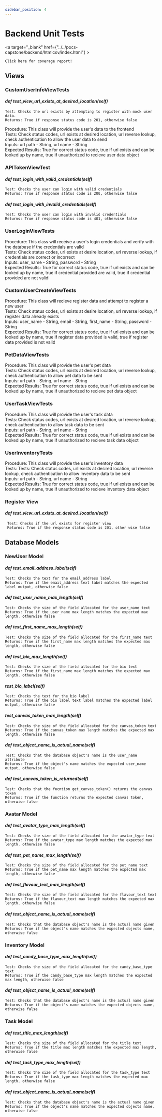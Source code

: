 ```yaml
---
sidebar_position: 4
---
```

# Backend Unit Tests

<a target="_blank" href={"../../pocs-capstone/backend/htmlcov/index.html"} >

    Click here for coverage report!
    
</a>

## Views

### CustomUserInfoViewTests

#### *def test_view_url_exists_at_desired_location(self)*
```
Test: Checks the url exists by attempting to register with mock user data.
Returns: True if response status code is 201, otherwise false
```

Procedure: This class will provide the user's data to the frontend <br/>
Tests: Check status codes, url exists at desired location, url reverse lookup, check authentication to allow the user data to send <br/>
Inputs: url path - String, url name - String <br/>
Expected Results: True for correct status code, true if url exists and can be looked up by name, true if unauthorized to recieve user data object <br/>

### APITokenViewTest

#### *def test_login_with_valid_credentials(self)*
```
Test: Checks the user can login with valid credentials
Returns: True if response status code is 200, otherwise false
```

#### *def test_login_with_invalid_credentials(self)*
```
Test: Checks the user can login with invalid credentials
Returns: True if response status code is 401, otherwise false
```

### UserLoginViewTests

Procedure: This class will receive a user's login credentials and verify with the database if the credentials are valid<br/>
Tests: Check status codes, url exists at desire location, url reverse lookup, if credentials are correct or incorrect<br/>
Inputs: user_name - String, password - String<br/>
Expected Results: True for correct status code, true if url exists and can be looked up by name, true if credential provided are valid, true if credential provided are not valid<br/>


### CustomUserCreateViewTests

Procedure: This class will recieve register data and attempt to register a new user<br/>
Tests:  Check status codes, url exists at desire location, url reverse lookup, if register data already exists<br/>
Inputs: user_name - String, email - String, first_name - String, password - String<br/>
Expected Results: True for correct status code, true if url exists and can be looked up by name, true if register data provided is valid, true if register data provided is not valid<br/>

### PetDataViewTests

Procedure: This class will provide the user's pet data<br/>
Tests: Check status codes, url exists at desired location, url reverse lookup, check authentication to allow pet data to be sent<br/>
Inputs: url path - String, url name - String<br/>
Expected Results: True for correct status code, true if url exists and can be looked up by name, true if unauthorized to recieve pet data object<br/>

### UserTaskViewTests

Procedure: This class will provide the user's task data<br/>
Tests: Check status codes, url exists at desired location, url reverse lookup, check authentication to allow task data to be sent<br/>
Inputs: url path - String, url name - String<br/>
Expected Results: True for correct status code, true if url exists and can be looked up by name, true if unauthorized to recieve task data object<br/>

### UserInventoryTests

Procedure: This class will provide the user's inventory data<br/>
Tests: Tests: Check status codes, url exists at desired location, url reverse lookup, check authentication to allow inventory data to be sent<br/>
Inputs: url path - String, url name - String<br/>
Expected Results: True for correct status code, true if url exists and can be looked up by name, true if unauthorized to recieve inventory data object<br/>



### Register View

#### *def test_view_url_exists_at_desired_location(self)*
```
 Test: Checks if the url exists for register view
 Returns: True if the response status code is 201, other wise false
```


## Database Models

### NewUser Model

#### *def test_email_address_label(self)*
```
Test: Checks the text for the email_address label
Returns: True if the email_address text label matches the expected label output, otherwise false
```

#### *def test_user_name_max_length(self)*
```
Test: Checks the size of the field allocated for the user_name text
Returns: True if the user_name max length matches the expected max length, otherwise false
```

#### *def test_first_name_max_length(self)*
```
Test: Checks the size of the field allocated for the first_name text
Returns: True if the first_name max length matches the expected max length, otherwise false
```
  
#### *def test_bio_max_length(self)*
```
Test: Checks the size of the field allocated for the bio text
Returns: True if the first_name max length matches the expected max length, otherwise false
```

#### *test_bio_label(self)*
```
Test: Checks the text for the bio label
Returns: True if the bio label text label matches the expected label output, otherwise false
```

#### *test_canvas_token_max_length(self)*
```
Test: Checks the size of the field allocated for the canvas_token text
Returns: True if the canvas_token max length matches the expected max length, otherwise false
```
  
#### *def test_object_name_is_actual_name(self)*
```
Test: Checks that the database object's name is the user_name attribute
Returns: True if the object's name matches the expected user_name output, otherwise false
```

#### *def test_canvas_token_is_returned(self)*
```
Test: Checks that the fucntion get_canvas_token() returns the canvas token
Returns: True if the function returns the expected canvas token, otherwise false
```

### Avatar Model

#### *def test_avatar_type_max_length(self)*
```
Test: Checks the size of the field allocated for the avatar_type text
Returns: True if the avatar_type max length matches the expected max length, otherwise false
```

#### *def test_pet_name_max_length(self)*
```
Test: Checks the size of the field allocated for the pet_name text
Returns: True if the pet_name max length matches the expected max length, otherwise false
```

#### *def test_flavour_text_max_length(self)*
```
Test: Checks the size of the field allocated for the flavour_text text
Returns: True if the flavour_text max length matches the expected max length, otherwise false
```

#### *def test_object_name_is_actual_name(self)*
```
Test: Checks that the database object's name is the actual name given
Returns: True if the object's name matches the expected objects name, otherwise false
```

### Inventory Model

#### *def test_candy_base_type_max_length(self)*
```
Test: Checks the size of the field allocated for the candy_base_type text
Returns: True if the candy_base_type max length matches the expected max length, otherwise false
```

#### *def test_object_name_is_actual_name(self)*
```
Test: Checks that the database object's name is the actual name given
Returns: True if the object's name matches the expected objects name, otherwise false
```

### Task Model

#### *def test_title_max_length(self)*
```
Test: Checks the size of the field allocated for the title text
Returns: True if the title max length matches the expected max length, otherwise false
```

#### *def test_task_type_max_length(self)*
```
Test: Checks the size of the field allocated for the task_type text
Returns: True if the task_type max length matches the expected max length, otherwise false
```

#### *def test_object_name_is_actual_name(self)*
```
Test: Checks that the database object's name is the actual name given
Returns: True if the object's name matches the expected objects name, otherwise false
```
